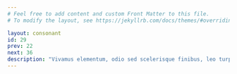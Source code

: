 ```yaml
---
# Feel free to add content and custom Front Matter to this file.
# To modify the layout, see https://jekyllrb.com/docs/themes/#overriding-theme-defaults

layout: consonant
id: 29
prev: 22
next: 36
description: "Vivamus elementum, odio sed scelerisque finibus, leo turpis pellentesque enim, ac tempor nisi arcu a neque. Fusce varius consectetur libero, vitae vehicula turpis elementum consectetur. Quisque vitae leo aliquet, varius dui sit amet,  sed scelerisque finibus, leo turpis pellentesque enim, ac tempor  rhoncus leo. Sed purus urna, ultrices suscipit."
---
```



